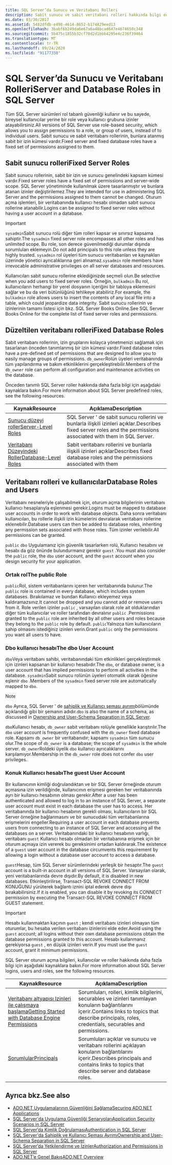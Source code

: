 ```yaml
---
title: SQL Server’da Sunucu ve Veritabanı Rolleri
description: Sabit sunucu ve sabit veritabanı rolleri hakkında bilgi edinin ve bunlara atanan bir dizi izin atanır. SQL Server rol tabanlı güvenliği kullanır.
ms.date: 03/30/2017
ms.assetid: 5482dfdb-e498-4614-8652-b174829eed13
ms.openlocfilehash: 3babf6b249da6e67a6a48bcad647e4674650c348
ms.sourcegitcommit: 5b475c1855b32cf78d2d1bbb4295e4c236f39464
ms.translationtype: MT
ms.contentlocale: tr-TR
ms.lasthandoff: 09/24/2020
ms.locfileid: "91177338"
---
```

# <a name="server-and-database-roles-in-sql-server"></a><span data-ttu-id="fc8fa-104">SQL Server’da Sunucu ve Veritabanı Rolleri</span><span class="sxs-lookup"><span data-stu-id="fc8fa-104">Server and Database Roles in SQL Server</span></span>

<span data-ttu-id="fc8fa-105">Tüm SQL Server sürümleri rol tabanlı güvenliği kullanır ve bu sayede, bireysel kullanıcılar yerine bir role veya kullanıcı grubuna izinler atayabilirsiniz.</span><span class="sxs-lookup"><span data-stu-id="fc8fa-105">All versions of SQL Server use role-based security, which allows you to assign permissions to a role, or group of users, instead of to individual users.</span></span> <span data-ttu-id="fc8fa-106">Sabit sunucu ve sabit veritabanı rollerinin, bunlara atanmış sabit bir izin kümesi vardır.</span><span class="sxs-lookup"><span data-stu-id="fc8fa-106">Fixed server and fixed database roles have a fixed set of permissions assigned to them.</span></span>  
  
## <a name="fixed-server-roles"></a><span data-ttu-id="fc8fa-107">Sabit sunucu rolleri</span><span class="sxs-lookup"><span data-stu-id="fc8fa-107">Fixed Server Roles</span></span>  

 <span data-ttu-id="fc8fa-108">Sabit sunucu rollerinin, sabit bir izin ve sunucu genelindeki kapsam kümesi vardır.</span><span class="sxs-lookup"><span data-stu-id="fc8fa-108">Fixed server roles have a fixed set of permissions and server-wide scope.</span></span> <span data-ttu-id="fc8fa-109">SQL Server yönetiminde kullanılmak üzere tasarlanmıştır ve bunlara atanan izinler değiştirilemez.</span><span class="sxs-lookup"><span data-stu-id="fc8fa-109">They are intended for use in administering SQL Server and the permissions assigned to them cannot be changed.</span></span> <span data-ttu-id="fc8fa-110">Oturum açma işlemleri, bir veritabanında kullanıcı hesabı olmadan sabit sunucu rollerine atanabilir.</span><span class="sxs-lookup"><span data-stu-id="fc8fa-110">Logins can be assigned to fixed server roles without having a user account in a database.</span></span>  
  
> [!IMPORTANT]
> <span data-ttu-id="fc8fa-111">`sysadmin`Sabit sunucu rolü diğer tüm rolleri kapsar ve sınırsız kapsama sahiptir.</span><span class="sxs-lookup"><span data-stu-id="fc8fa-111">The `sysadmin` fixed server role encompasses all other roles and has unlimited scope.</span></span> <span data-ttu-id="fc8fa-112">Bu role, son derece güvenilmediği durumlar dışında sorumluları eklemeyin.</span><span class="sxs-lookup"><span data-stu-id="fc8fa-112">Do not add principals to this role unless they are highly trusted.</span></span> <span data-ttu-id="fc8fa-113">`sysadmin` rol üyeleri tüm sunucu veritabanları ve kaynakları üzerinde yönetici ayrıcalıklarına geri alınamaz.</span><span class="sxs-lookup"><span data-stu-id="fc8fa-113">`sysadmin` role members have irrevocable administrative privileges on all server databases and resources.</span></span>  
  
 <span data-ttu-id="fc8fa-114">Kullanıcıları sabit sunucu rollerine eklediğinizde seçmeli olun.</span><span class="sxs-lookup"><span data-stu-id="fc8fa-114">Be selective when you add users to fixed server roles.</span></span> <span data-ttu-id="fc8fa-115">Örneğin, `bulkadmin` Bu rol, kullanıcıların herhangi bir yerel dosyanın içeriğini bir tabloya eklemesini sağlar ve bu da veri bütünlüğünü tehlikeye atabiliriz.</span><span class="sxs-lookup"><span data-stu-id="fc8fa-115">For example, the `bulkadmin` role allows users to insert the contents of any local file into a table, which could jeopardize data integrity.</span></span> <span data-ttu-id="fc8fa-116">Sabit sunucu rollerinin ve izinlerinin tamamı listesi için bkz. SQL Server Books Online.</span><span class="sxs-lookup"><span data-stu-id="fc8fa-116">See SQL Server Books Online for the complete list of fixed server roles and permissions.</span></span>  
  
## <a name="fixed-database-roles"></a><span data-ttu-id="fc8fa-117">Düzeltilen veritabanı rolleri</span><span class="sxs-lookup"><span data-stu-id="fc8fa-117">Fixed Database Roles</span></span>  

 <span data-ttu-id="fc8fa-118">Sabit veritabanı rollerinin, izin gruplarını kolayca yönetmenizi sağlamak için tasarlanan önceden tanımlanmış bir izin kümesi vardır.</span><span class="sxs-lookup"><span data-stu-id="fc8fa-118">Fixed database roles have a pre-defined set of permissions that are designed to allow you to easily manage groups of permissions.</span></span> <span data-ttu-id="fc8fa-119">`db_owner`Rolün üyeleri veritabanında tüm yapılandırma ve bakım etkinliklerini gerçekleştirebilir.</span><span class="sxs-lookup"><span data-stu-id="fc8fa-119">Members of the `db_owner` role can perform all configuration and maintenance activities on the database.</span></span>  
  
 <span data-ttu-id="fc8fa-120">Önceden tanımlı SQL Server roller hakkında daha fazla bilgi için aşağıdaki kaynaklara bakın.</span><span class="sxs-lookup"><span data-stu-id="fc8fa-120">For more information about SQL Server predefined roles, see the following resources.</span></span>  
  
|<span data-ttu-id="fc8fa-121">Kaynak</span><span class="sxs-lookup"><span data-stu-id="fc8fa-121">Resource</span></span>|<span data-ttu-id="fc8fa-122">Açıklama</span><span class="sxs-lookup"><span data-stu-id="fc8fa-122">Description</span></span>|  
|--------------|-----------------|  
|[<span data-ttu-id="fc8fa-123">Sunucu düzeyi roller</span><span class="sxs-lookup"><span data-stu-id="fc8fa-123">Server-Level Roles</span></span>](/sql/relational-databases/security/authentication-access/server-level-roles)|<span data-ttu-id="fc8fa-124">SQL Server ' de sabit sunucu rollerini ve bunlarla ilişkili izinleri açıklar.</span><span class="sxs-lookup"><span data-stu-id="fc8fa-124">Describes fixed server roles and the permissions associated with them in SQL Server.</span></span>|  
|[<span data-ttu-id="fc8fa-125">Veritabanı Düzeyindeki Roller</span><span class="sxs-lookup"><span data-stu-id="fc8fa-125">Database-Level Roles</span></span>](/sql/relational-databases/security/authentication-access/database-level-roles)|<span data-ttu-id="fc8fa-126">Sabit veritabanı rollerini ve bunlarla ilişkili izinleri açıklar</span><span class="sxs-lookup"><span data-stu-id="fc8fa-126">Describes fixed database roles and the permissions associated with them</span></span>|  
  
## <a name="database-roles-and-users"></a><span data-ttu-id="fc8fa-127">Veritabanı rolleri ve kullanıcılar</span><span class="sxs-lookup"><span data-stu-id="fc8fa-127">Database Roles and Users</span></span>  

 <span data-ttu-id="fc8fa-128">Veritabanı nesneleriyle çalışabilmek için, oturum açma bilgilerinin veritabanı kullanıcı hesaplarıyla eşlenmesi gerekir.</span><span class="sxs-lookup"><span data-stu-id="fc8fa-128">Logins must be mapped to database user accounts in order to work with database objects.</span></span> <span data-ttu-id="fc8fa-129">Daha sonra veritabanı kullanıcıları, bu rollerle ilişkili izin kümelerini devralarak veritabanı rollerine eklenebilir.</span><span class="sxs-lookup"><span data-stu-id="fc8fa-129">Database users can then be added to database roles, inheriting any permission sets associated with those roles.</span></span> <span data-ttu-id="fc8fa-130">Tüm izinler verilebilir.</span><span class="sxs-lookup"><span data-stu-id="fc8fa-130">All permissions can be granted.</span></span>  
  
 <span data-ttu-id="fc8fa-131">`public` `dbo` Uygulamanız için güvenlik tasarlarken rolü, Kullanıcı hesabını ve hesabı da göz önünde bulundurmanız gerekir `guest` .</span><span class="sxs-lookup"><span data-stu-id="fc8fa-131">You must also consider the `public` role, the `dbo` user account, and the `guest` account when you design security for your application.</span></span>  
  
### <a name="the-public-role"></a><span data-ttu-id="fc8fa-132">Ortak rol</span><span class="sxs-lookup"><span data-stu-id="fc8fa-132">The public Role</span></span>  

 <span data-ttu-id="fc8fa-133">`public`Rol, sistem veritabanlarını içeren her veritabanında bulunur.</span><span class="sxs-lookup"><span data-stu-id="fc8fa-133">The `public` role is contained in every database, which includes system databases.</span></span> <span data-ttu-id="fc8fa-134">Bırakılamaz ve bundan Kullanıcı ekleyemez veya kaldıramazsınız.</span><span class="sxs-lookup"><span data-stu-id="fc8fa-134">It cannot be dropped and you cannot add or remove users from it.</span></span> <span data-ttu-id="fc8fa-135">Role verilen izinler `public` , varsayılan olarak role ait olduklarından diğer tüm kullanıcılar ve roller tarafından devralınır `public` .</span><span class="sxs-lookup"><span data-stu-id="fc8fa-135">Permissions granted to the `public` role are inherited by all other users and roles because they belong to the `public` role by default.</span></span> <span data-ttu-id="fc8fa-136">`public`Yalnızca tüm kullanıcıların sahip olmasını istediğiniz izinleri verin.</span><span class="sxs-lookup"><span data-stu-id="fc8fa-136">Grant `public` only the permissions you want all users to have.</span></span>  
  
### <a name="the-dbo-user-account"></a><span data-ttu-id="fc8fa-137">Dbo kullanıcı hesabı</span><span class="sxs-lookup"><span data-stu-id="fc8fa-137">The dbo User Account</span></span>  

 <span data-ttu-id="fc8fa-138">`dbo`Veya veritabanı sahibi, veritabanındaki tüm etkinlikleri gerçekleştirmek için izinleri kapsanan bir kullanıcı hesabıdır.</span><span class="sxs-lookup"><span data-stu-id="fc8fa-138">The `dbo`, or database owner, is a user account that has implied permissions to perform all activities in the database.</span></span> <span data-ttu-id="fc8fa-139">`sysadmin`Sabit sunucu rolünün üyeleri otomatik olarak öğesine eşlenir `dbo` .</span><span class="sxs-lookup"><span data-stu-id="fc8fa-139">Members of the `sysadmin` fixed server role are automatically mapped to `dbo`.</span></span>  
  
> [!NOTE]
> <span data-ttu-id="fc8fa-140">`dbo` Ayrıca, SQL Server ' de [sahiplik ve Kullanıcı şeması ayrımı](ownership-and-user-schema-separation-in-sql-server.md)bölümünde açıklandığı gibi bir şemanın adıdır.</span><span class="sxs-lookup"><span data-stu-id="fc8fa-140">`dbo` is also the name of a schema, as discussed in [Ownership and User-Schema Separation in SQL Server](ownership-and-user-schema-separation-in-sql-server.md).</span></span>  
  
 <span data-ttu-id="fc8fa-141">`dbo`Kullanıcı hesabı, `db_owner` sabit veritabanı rolüyle genellikle karıştırılır.</span><span class="sxs-lookup"><span data-stu-id="fc8fa-141">The `dbo` user account is frequently confused with the `db_owner` fixed database role.</span></span> <span data-ttu-id="fc8fa-142">Kapsamı `db_owner` bir veritabanıdır; kapsamı `sysadmin` tüm sunucu olur.</span><span class="sxs-lookup"><span data-stu-id="fc8fa-142">The scope of `db_owner` is a database; the scope of `sysadmin` is the whole server.</span></span> <span data-ttu-id="fc8fa-143">`db_owner`Roldeki üyelik `dbo` kullanıcı ayrıcalıklarını karşılamıyor.</span><span class="sxs-lookup"><span data-stu-id="fc8fa-143">Membership in the `db_owner` role does not confer `dbo` user privileges.</span></span>  
  
### <a name="the-guest-user-account"></a><span data-ttu-id="fc8fa-144">Konuk Kullanıcı hesabı</span><span class="sxs-lookup"><span data-stu-id="fc8fa-144">The guest User Account</span></span>  

 <span data-ttu-id="fc8fa-145">Bir kullanıcının kimliği doğrulandıktan ve bir SQL Server örneğinde oturum açmasına izin verildiğinde, kullanıcının erişmesi gereken her veritabanında ayrı bir kullanıcı hesabının olması gerekir.</span><span class="sxs-lookup"><span data-stu-id="fc8fa-145">After a user has been authenticated and allowed to log in to an instance of SQL Server, a separate user account must exist in each database the user has to access.</span></span> <span data-ttu-id="fc8fa-146">Her veritabanında bir kullanıcı hesabının gerekli olması, kullanıcıların bir SQL Server örneğine bağlanmasını ve bir sunucudaki tüm veritabanlarına erişmelerini engeller.</span><span class="sxs-lookup"><span data-stu-id="fc8fa-146">Requiring a user account in each database prevents users from connecting to an instance of SQL Server and accessing all the databases on a server.</span></span> <span data-ttu-id="fc8fa-147">Veritabanındaki bir kullanıcı hesabının varlığı, veritabanı `guest` Kullanıcı hesabı olmadan bir veritabanına erişmek için bir oturum açmaya izin vererek bu gereksinimi ortadan kaldırarak.</span><span class="sxs-lookup"><span data-stu-id="fc8fa-147">The existence of a `guest` user account in the database circumvents this requirement by allowing a login without a database user account to access a database.</span></span>  
  
 <span data-ttu-id="fc8fa-148">`guest`Hesap, tüm SQL Server sürümlerindeki yerleşik bir hesaptır.</span><span class="sxs-lookup"><span data-stu-id="fc8fa-148">The `guest` account is a built-in account in all versions of SQL Server.</span></span> <span data-ttu-id="fc8fa-149">Varsayılan olarak, yeni veritabanlarında devre dışıdır.</span><span class="sxs-lookup"><span data-stu-id="fc8fa-149">By default, it is disabled in new databases.</span></span> <span data-ttu-id="fc8fa-150">Etkinleştirilirse, Transact-SQL REVOKE CONNECT FROM KONUĞUNU yürüterek bağlantı iznini iptal ederek devre dışı bırakabilirsiniz.</span><span class="sxs-lookup"><span data-stu-id="fc8fa-150">If it is enabled, you can disable it by revoking its CONNECT permission by executing the Transact-SQL REVOKE CONNECT FROM GUEST statement.</span></span>  
  
> [!IMPORTANT]
> <span data-ttu-id="fc8fa-151">Hesabı kullanmaktan kaçının `guest` ; kendi veritabanı izinleri olmayan tüm oturumlar, bu hesaba verilen veritabanı izinlerini elde eder.</span><span class="sxs-lookup"><span data-stu-id="fc8fa-151">Avoid using the `guest` account; all logins without their own database permissions obtain the database permissions granted to this account.</span></span> <span data-ttu-id="fc8fa-152">Hesabı kullanmanız gerekiyorsa `guest` , en düşük izinleri verin.</span><span class="sxs-lookup"><span data-stu-id="fc8fa-152">If you must use the `guest` account, grant it minimum permissions.</span></span>  
  
 <span data-ttu-id="fc8fa-153">SQL Server oturum açma bilgileri, kullanıcılar ve roller hakkında daha fazla bilgi için aşağıdaki kaynaklara bakın.</span><span class="sxs-lookup"><span data-stu-id="fc8fa-153">For more information about SQL Server logins, users and roles, see the following resources.</span></span>  
  
|<span data-ttu-id="fc8fa-154">Kaynak</span><span class="sxs-lookup"><span data-stu-id="fc8fa-154">Resource</span></span>|<span data-ttu-id="fc8fa-155">Açıklama</span><span class="sxs-lookup"><span data-stu-id="fc8fa-155">Description</span></span>|  
|--------------|-----------------|  
|[<span data-ttu-id="fc8fa-156">Veritabanı altyapısı Izinleri ile çalışmaya başlama</span><span class="sxs-lookup"><span data-stu-id="fc8fa-156">Getting Started with Database Engine Permissions</span></span>](/sql/relational-databases/security/authentication-access/getting-started-with-database-engine-permissions)|<span data-ttu-id="fc8fa-157">Sorumluları, rolleri, kimlik bilgilerini, securables ve izinleri tanımlayan konuların bağlantılarını içerir.</span><span class="sxs-lookup"><span data-stu-id="fc8fa-157">Contains links to topics that describe principals, roles, credentials, securables and permissions.</span></span>|  
|[<span data-ttu-id="fc8fa-158">Sorumlular</span><span class="sxs-lookup"><span data-stu-id="fc8fa-158">Principals</span></span>](/sql/relational-databases/security/authentication-access/principals-database-engine)|<span data-ttu-id="fc8fa-159">Sorumluları açıklar ve sunucu ve veritabanı rollerini açıklayan konuların bağlantılarını içerir.</span><span class="sxs-lookup"><span data-stu-id="fc8fa-159">Describes principals and contains links to topics that describe server and database roles.</span></span>|  
  
## <a name="see-also"></a><span data-ttu-id="fc8fa-160">Ayrıca bkz.</span><span class="sxs-lookup"><span data-stu-id="fc8fa-160">See also</span></span>

- [<span data-ttu-id="fc8fa-161">ADO.NET Uygulamalarının Güvenliğini Sağlama</span><span class="sxs-lookup"><span data-stu-id="fc8fa-161">Securing ADO.NET Applications</span></span>](../securing-ado-net-applications.md)
- [<span data-ttu-id="fc8fa-162">SQL Server'da Uygulama Güvenliği Senaryoları</span><span class="sxs-lookup"><span data-stu-id="fc8fa-162">Application Security Scenarios in SQL Server</span></span>](application-security-scenarios-in-sql-server.md)
- [<span data-ttu-id="fc8fa-163">SQL Server’da Kimlik Doğrulaması</span><span class="sxs-lookup"><span data-stu-id="fc8fa-163">Authentication in SQL Server</span></span>](authentication-in-sql-server.md)
- [<span data-ttu-id="fc8fa-164">SQL Server'da Sahiplik ve Kullanıcı Şeması Ayrımı</span><span class="sxs-lookup"><span data-stu-id="fc8fa-164">Ownership and User-Schema Separation in SQL Server</span></span>](ownership-and-user-schema-separation-in-sql-server.md)
- [<span data-ttu-id="fc8fa-165">SQL Server’da Yetkilendirme ve İzinler</span><span class="sxs-lookup"><span data-stu-id="fc8fa-165">Authorization and Permissions in SQL Server</span></span>](authorization-and-permissions-in-sql-server.md)
- [<span data-ttu-id="fc8fa-166">ADO.NET’e Genel Bakış</span><span class="sxs-lookup"><span data-stu-id="fc8fa-166">ADO.NET Overview</span></span>](../ado-net-overview.md)
